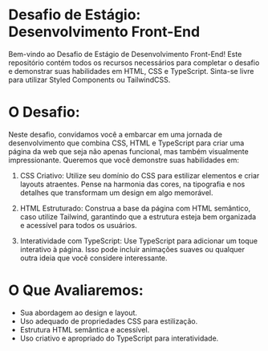 # Desafio de Estágio: Desenvolvimento Front-End
Bem-vindo ao Desafio de Estágio de Desenvolvimento Front-End! Este repositório contém todos os recursos necessários para completar o desafio e demonstrar suas habilidades em HTML, CSS e TypeScript. Sinta-se livre para utilizar Styled Components ou TailwindCSS.

# O Desafio:

Neste desafio, convidamos você a embarcar em uma jornada de desenvolvimento que combina CSS, HTML e TypeScript para criar uma página da web que seja não apenas funcional, mas também visualmente impressionante. Queremos que você demonstre suas habilidades em:

1. CSS Criativo: Utilize seu domínio do CSS para estilizar elementos e criar layouts atraentes. Pense na harmonia das cores, na tipografia e nos detalhes que transformam um design em algo memorável.

2. HTML Estruturado: Construa a base da página com HTML semântico, caso utilize Tailwind, garantindo que a estrutura esteja bem organizada e acessível para todos os usuários.

3. Interatividade com TypeScript: Use TypeScript para adicionar um toque interativo à página. Isso pode incluir animações suaves ou qualquer outra ideia que você considere interessante.

# O Que Avaliaremos:

- Sua abordagem ao design e layout.
- Uso adequado de propriedades CSS para estilização.
- Estrutura HTML semântica e acessível.
- Uso criativo e apropriado do TypeScript para interatividade.
